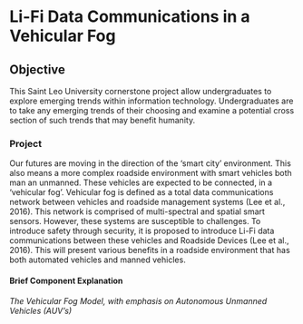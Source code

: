 # Li-Fi Data Communications in a Vehicular Fog

## Objective
This Saint Leo University cornerstone project allow undergraduates to explore emerging trends within information technology. Undergraduates are to take any emerging trends of their choosing and examine a potential cross section of such trends that may benefit humanity. 

### Project 
<p>  Our futures are moving in the direction of the ‘smart city’ environment.  This also means a more complex roadside environment with smart vehicles both man an unmanned. These vehicles are expected to be connected, in a ‘vehicular fog’. Vehicular fog is defined as a total data communications network between vehicles and roadside management systems (Lee et al., 2016). This network is comprised of multi-spectral and spatial smart sensors. However, these systems are susceptible to challenges. To introduce safety through security, it is proposed to introduce Li-Fi data communications between these vehicles and Roadside Devices (Lee et al., 2016). This will present various benefits in a roadside environment that has both automated vehicles and manned vehicles.</p>

#### Brief Component Explanation
<p><i> The Vehicular Fog Model, with emphasis on Autonomous Unmanned Vehicles (AUV’s)</i></p>

<p> </p>
<p> </p>
<p> </p>
<p> </p>
<p> </p>
<p> </p>
<p> </p>
<p> </p>
<p> </p>
<p> </p>
<p> </p>
<p> </p>
<p> </p>
<p> </p>
<p> </p>
